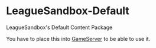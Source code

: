 # LeagueSandbox-Default
LeagueSandbox's Default Content Package

You have to place this into [GameServer](https://github.com/LeagueSandbox/GameServer) to be able to use it.
